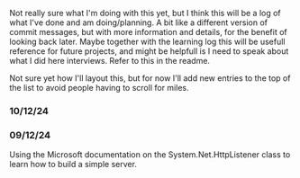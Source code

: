 Not really sure what I'm doing with this yet, but I think this will be a log of what I've done and am doing/planning.
A bit like a different version of commit messages, but with more information and details, for the benefit of looking back later.
Maybe together with the learning log this will be usefull reference for future projects, and might be helpfull is I need to speak about what I did here interviews.
Refer to this in the readme.

Not sure yet how I'll layout this, but for now I'll add new entries to the top of the list to avoid people having to scroll for miles.

### 10/12/24



### 09/12/24

Using the Microsoft documentation on the System.Net.HttpListener class to learn how to build a simple server.
